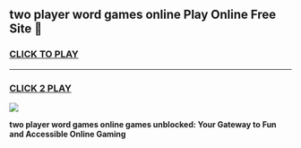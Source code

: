 
## two player word games online Play Online Free Site 👋
<h3>
<a href="https://download.freeplayer.one?title=two_player_word_games_online&ref=21F">CLICK TO PLAY</a></h3>
<hr>

<h3>
<a href="https://download.freeplayer.one?title=two_player_word_games_online&ref=21F">CLICK 2 PLAY</a>
  
</h3>

<a href="https://download.freeplayer.one?title=two_player_word_games_online&ref=21F"><img src="https://cdnb.artstation.com/p/assets/images/images/032/539/853/original/anto-thomas-button-gif.gif"></a>


**two player word games online games unblocked: Your Gateway to Fun and Accessible Online Gaming**
